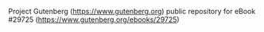 Project Gutenberg (https://www.gutenberg.org) public repository for eBook #29725 (https://www.gutenberg.org/ebooks/29725)
